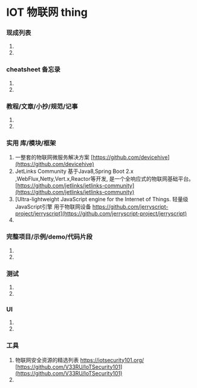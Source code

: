 # IOT 物联网 thing

### 现成列表
1. 
1. 

### cheatsheet 备忘录
1. 
1. 

### 教程/文章/小抄/规范/记事
1. 
1. 

### 实用 库/模块/框架
1. 一整套的物联网微服务解决方案
[https://github.com/devicehive](https://github.com/devicehive)
1. JetLinks Community 基于Java8,Spring Boot 2.x ,WebFlux,Netty,Vert.x,Reactor等开发, 是一个全响应式的物联网基础平台。
[https://github.com/jetlinks/jetlinks-community](https://github.com/jetlinks/jetlinks-community)
1. [Ultra-lightweight JavaScript engine for the Internet of Things. 轻量级JavaScript引擎 用于物联网设备 https://github.com/jerryscript-project/jerryscript](https://github.com/jerryscript-project/jerryscript)
1. 

### 完整项目/示例/demo/代码片段
1. 
1. 

### 测试
1. 
1. 

### UI
1. 
1. 

### 工具
1. 物联网安全资源的精选列表 https://iotsecurity101.org/
[https://github.com/V33RU/IoTSecurity101](https://github.com/V33RU/IoTSecurity101)
1. 
